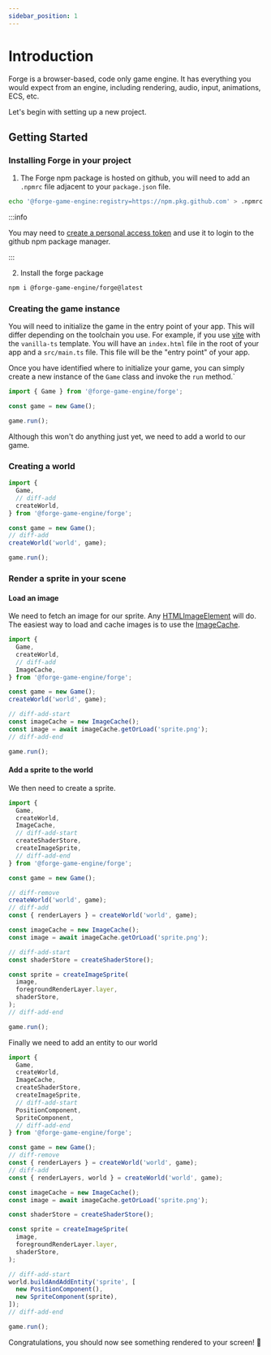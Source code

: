 ```yaml
---
sidebar_position: 1
---
```


# Introduction

Forge is a browser-based, code only game engine. It has everything you would expect from an engine, including rendering, audio, input, animations, ECS, etc.

Let's begin with setting up a new project.

## Getting Started

### Installing Forge in your project

1. The Forge npm package is hosted on github, you will need to add an `.npmrc` file adjacent to your `package.json` file.

```bash title="shell"
echo '@forge-game-engine:registry=https://npm.pkg.github.com' > .npmrc
```

:::info

You may need to [create a personal access token](https://github.com/settings/tokens) and use it to login to the github npm package manager.

:::

2. Install the forge package

```bash title="shell"
npm i @forge-game-engine/forge@latest
```

### Creating the game instance

You will need to initialize the game in the entry point of your app.
This will differ depending on the toolchain you use. For example, if you use [vite](https://vite.dev/guide/) with the `vanilla-ts` template. You will have an `index.html` file in the root of your app and a `src/main.ts` file. This file will be the "entry point" of your app.

Once you have identified where to initialize your game, you can simply create a new instance of the `Game` class and invoke the `run` method.`

```ts
import { Game } from '@forge-game-engine/forge';

const game = new Game();

game.run();
```

Although this won't do anything just yet, we need to add a world to our game.

### Creating a world

```ts
import {
  Game,
  // diff-add
  createWorld,
} from '@forge-game-engine/forge';

const game = new Game();
// diff-add
createWorld('world', game);

game.run();
```

### Render a sprite in your scene

#### Load an image

We need to fetch an image for our sprite. Any [HTMLImageElement](https://developer.mozilla.org/en-US/docs/Web/API/HTMLImageElement) will do.
The easiest way to load and cache images is to use the [ImageCache](./api/classes/ImageCache.md).

```ts
import {
  Game,
  createWorld,
  // diff-add
  ImageCache,
} from '@forge-game-engine/forge';

const game = new Game();
createWorld('world', game);

// diff-add-start
const imageCache = new ImageCache();
const image = await imageCache.getOrLoad('sprite.png');
// diff-add-end

game.run();
```

#### Add a sprite to the world

We then need to create a sprite.

```ts
import {
  Game,
  createWorld,
  ImageCache,
  // diff-add-start
  createShaderStore,
  createImageSprite,
  // diff-add-end
} from '@forge-game-engine/forge';

const game = new Game();

// diff-remove
createWorld('world', game);
// diff-add
const { renderLayers } = createWorld('world', game);

const imageCache = new ImageCache();
const image = await imageCache.getOrLoad('sprite.png');

// diff-add-start
const shaderStore = createShaderStore();

const sprite = createImageSprite(
  image,
  foregroundRenderLayer.layer,
  shaderStore,
);
// diff-add-end

game.run();
```

Finally we need to add an entity to our world

```ts
import {
  Game,
  createWorld,
  ImageCache,
  createShaderStore,
  createImageSprite,
  // diff-add-start
  PositionComponent,
  SpriteComponent,
  // diff-add-end
} from '@forge-game-engine/forge';

const game = new Game();
// diff-remove
const { renderLayers } = createWorld('world', game);
// diff-add
const { renderLayers, world } = createWorld('world', game);

const imageCache = new ImageCache();
const image = await imageCache.getOrLoad('sprite.png');

const shaderStore = createShaderStore();

const sprite = createImageSprite(
  image,
  foregroundRenderLayer.layer,
  shaderStore,
);

// diff-add-start
world.buildAndAddEntity('sprite', [
  new PositionComponent(),
  new SpriteComponent(sprite),
]);
// diff-add-end

game.run();
```

Congratulations, you should now see something rendered to your screen! 🎉
